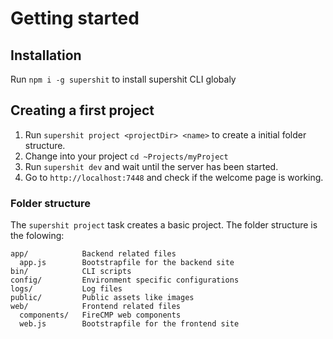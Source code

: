 Getting started
===============

## Installation

Run `npm i -g supershit` to install supershit CLI globaly

## Creating a first project

1) Run `supershit project <projectDir> <name>` to create a initial folder structure.  
2) Change into your project `cd ~Projects/myProject`  
3) Run `supershit dev` and wait until the server has been started.  
4) Go to `http://localhost:7448` and check if the welcome page is working.  

### Folder structure

The `supershit project` task creates a basic project. The folder structure is the folowing:

```dir
app/            Backend related files
  app.js        Bootstrapfile for the backend site
bin/            CLI scripts
config/         Environment specific configurations
logs/           Log files
public/         Public assets like images
web/            Frontend related files
  components/   FireCMP web components
  web.js        Bootstrapfile for the frontend site
```
